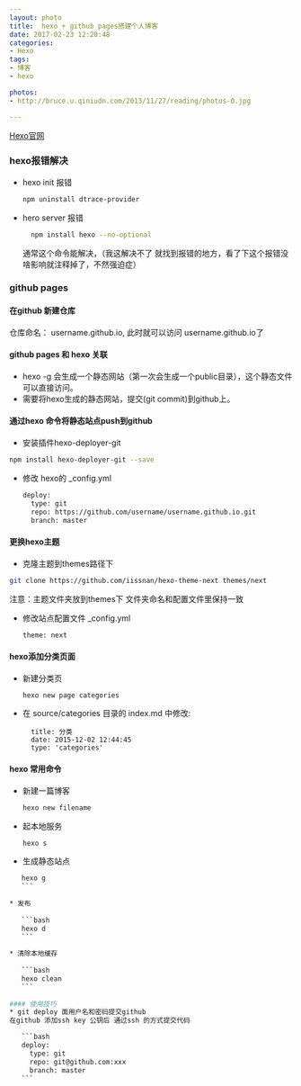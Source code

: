```yaml
---
layout: photo
title:  hexo + github pages搭建个人博客
date: 2017-02-23 12:20:48
categories: 
- Hexo 
tags: 
- 博客 
- hexo

photos:
- http://bruce.u.qiniudn.com/2013/11/27/reading/photos-0.jpg

---
```

[Hexo官网](https://hexo.io/)
### hexo报错解决

<!-- more -->

* hexo init  报错  
	
	 ```bash
	 npm uninstall dtrace-provider 
	 ```

* hero server 报错

	```bash 
	  npm install hexo --no-optional
	```
	通常这个命令能解决，（我这解决不了 就找到报错的地方，看了下这个报错没啥影响就注释掉了，不然强迫症）
	
	
### github pages

#### 在github 新建仓库
仓库命名： username.github.io, 此时就可以访问 username.github.io了

#### github pages 和 hexo 关联

- hexo -g 会生成一个静态网站（第一次会生成一个public目录），这个静态文件可以直接访问。
- 需要将hexo生成的静态网站，提交(git commit)到github上。

#### 通过hexo 命令将静态站点push到github

* 安装插件hexo-deployer-git

 ```bash
 npm install hexo-deployer-git --save
 ```

* 修改 hexo的 _config.yml
		
	```bash
	deploy:
	  type: git
	  repo: https://github.com/username/username.github.io.git
	  branch: master
	```
	  
	  
#### 更换hexo主题
* 克隆主题到themes路径下

 ```bash 
 git clone https://github.com/iissnan/hexo-theme-next themes/next
 ```


  注意：主题文件夹放到themes下 文件夹命名和配置文件里保持一致

* 修改站点配置文件 _config.yml

	```bash 
	theme: next
	```
  
  
#### hexo添加分类页面
* 新建分类页
	
	```bash
	hexo new page categories
	```
* 在 source/categories 目录的 index.md 中修改:

		title: 分类
		date: 2015-12-02 12:44:45
		type: 'categories'

		 
#### hexo 常用命令

 * 新建一篇博客
 
	```bash		
	hexo new filename
	```

* 起本地服务
	
	```bash	
	hexo s 
	```

* 生成静态站点

 ```bash  
   	hexo g
   	```
	   
* 发布
	
	```bash  	
	hexo d 
	```
	   
* 清除本地缓存
	
	```bash   
	hexo clean
	``` 
	
#### 使用技巧
* git deploy 面用户名和密码提交github 
在github 添加ssh key 公钥后 通过ssh 的方式提交代码

	```bash
	deploy:
	  type: git
	  repo: git@github.com:xxx
	  branch: master
	```




